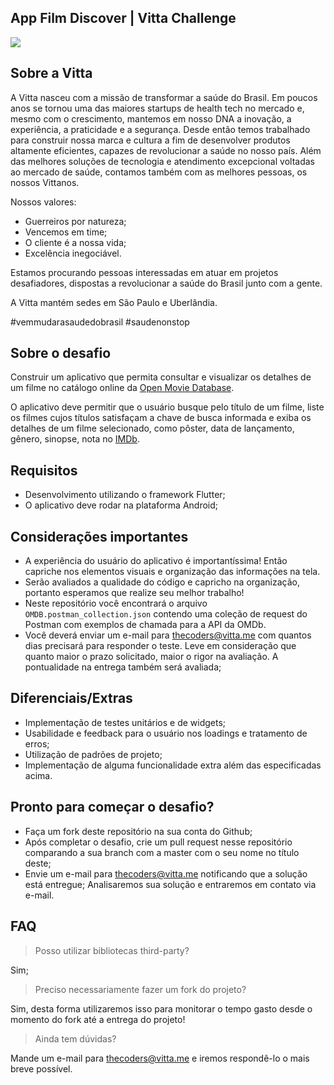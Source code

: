 ## App Film Discover | Vitta Challenge

![](Video.gif)


## Sobre a Vitta

A Vitta nasceu com a missão de transformar a saúde do Brasil. Em poucos anos se tornou uma das maiores startups de health tech no mercado e, mesmo com o crescimento, mantemos em nosso DNA a inovação, a experiência, a praticidade e a segurança. 
Desde então temos trabalhado para construir nossa marca e cultura a fim de desenvolver produtos altamente eficientes, capazes de revolucionar a saúde no nosso país. 
Além das melhores soluções de tecnologia e atendimento excepcional voltadas ao mercado de saúde, contamos também com as melhores pessoas, os nossos Vittanos. 

Nossos valores:
- Guerreiros por natureza; 
- Vencemos em time;
- O cliente é a nossa vida;
- Excelência inegociável.

Estamos procurando pessoas interessadas em atuar em projetos desafiadores, dispostas a revolucionar a saúde do Brasil junto com a gente. 

A Vitta mantém sedes em São Paulo e Uberlândia.

#vemmudarasaudedobrasil #saudenonstop


## Sobre o desafio

Construir um aplicativo que permita consultar e visualizar os detalhes de um filme no catálogo online da  [Open Movie Database](http://www.omdbapi.com/).

O aplicativo deve permitir que o usuário busque pelo título de um filme, liste os filmes cujos títulos satisfaçam a chave de busca informada e exiba os detalhes de um filme selecionado, como pôster, data de lançamento, gênero, sinopse, nota no [IMDb](https://www.imdb.com/).

## Requisitos
- Desenvolvimento utilizando o framework Flutter;
- O aplicativo deve rodar na plataforma Android;

## Considerações importantes

- A experiência do usuário do aplicativo é importantíssima! Então capriche nos elementos visuais e organização das informações na tela.
- Serão avaliados a qualidade do código e capricho na organização, portanto esperamos que realize seu melhor trabalho!
- Neste repositório você encontrará o arquivo `OMDB.postman_collection.json` contendo uma coleção de request do Postman com exemplos de chamada para a API da OMDb.
- Você deverá enviar um e-mail para thecoders@vitta.me com quantos dias precisará para responder o teste. Leve em consideração que quanto maior o prazo solicitado, maior o rigor na avaliação. A pontualidade na entrega também será avaliada;

## Diferenciais/Extras
- Implementação de testes unitários e de widgets;
- Usabilidade e feedback para o usuário nos loadings e tratamento de erros;
- Utilização de padrões de projeto;
- Implementação de alguma funcionalidade extra além das especificadas acima.

## Pronto para começar o desafio?

- Faça um fork deste repositório na sua conta do Github;
- Após completar o desafio, crie um pull request nesse repositório comparando a sua branch com a master com o seu nome no título deste;
- Envie um e-mail para thecoders@vitta.me notificando que a solução está entregue;
Analisaremos sua solução e entraremos em contato via e-mail.

## FAQ

> Posso utilizar bibliotecas third-party?

Sim;

> Preciso necessariamente fazer um fork do projeto?

Sim, desta forma utilizaremos isso para monitorar o tempo gasto desde o momento do fork até a entrega do projeto!

> Ainda tem dúvidas?

Mande um e-mail para thecoders@vitta.me e iremos respondê-lo o mais breve possível.

